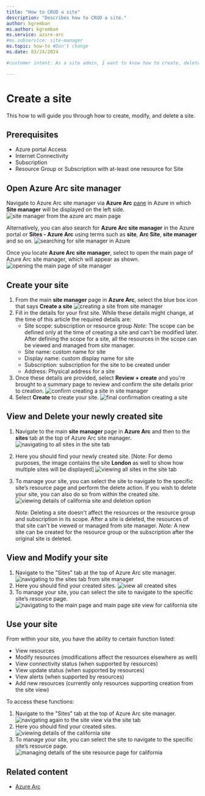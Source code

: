 ```yaml
---
title: "How to CRUD a site"
description: "Describes how to CRUD a site."
author: kgremban
ms.author: kgremban
ms.service: azure-arc
#ms.subservice: site-manager
ms.topic: how-to #Don't change
ms.date: 03/24/2024

#customer intent: As a site admin, I want to know how to create, delete, and modify sites so that I can manage my site.

---
```


# Create a site

This how to will guide you through how to create, modify, and delete a site.

## Prerequisites

* Azure portal Access
* Internet Connectivity
* Subscription
* Resource Group or Subscription with at-least one resource for Site

## Open Azure Arc site manager

Navigate to Azure Arc site manager via **Azure Arc** [pane](https://ms.portal.azure.com/#blade/Microsoft_Azure_HybridCompute/AzureArcCenterBlade) in Azure in which **Site manager** will be displayed on the left side. 
![site manager from the azure arc main page](./media/arc_portal_main.png)

Alternatively, you can also search for **Azure Arc site manager** in the Azure portal or **Sites - Azure Arc** using terms such as **site**, **Arc Site**, **site manager** and so on.
![searching for site manager in Azure](./media/portal_search_site.png)

Once you locate **Azure Arc site manager**, select to open the main page of Azure Arc site manager, which will appear as shown.
![opening the main page of site manager](./media/azure_portal_site_manager.png)

## Create your site

1. From the main **site manager** page in **Azure Arc**, select the blue box icon that says **Create a site**
![creating a site from site manager](./media/create_a_site_button.png)
2. Fill in the details for your first site. While these details might change, at the time of this article the required details are:
    * Site scope: subscription or resource group
     *Note:* The scope can be defined only at the time of creating a site and can't be modified later. After defining the scope for a site, all the resources in the scope can be viewed and managed from site manager.
    * Site name: custom name for site
    * Display name: custom display name for site
    * Subscription: subscription for the site to be created under
    * Address: Physical address for a site
3. Once these details are provided, select **Review + create** and you're brought to a summary page to review and confirm the site details prior to creation.
![confirm creating a site in site manager](./media/create_a_site_page_california.png)
4. Select **Create** to create your site.
![final confirmation creating a site](./media/final_create_screen_arc_site.png)

## View and Delete your newly created site

1. Navigate to the main **site manager** page in **Azure Arc** and then to the **sites** tab at the top of Azure Arc site manager. 
![navigating to all sites in the site tab](./media/sites_button_from_site_manager.png)
2. Here you should find your newly created site. [Note: For demo purposes, the image contains the site **London** as well to show how multiple sites will be displayed]
![viewing all sites in the site tab](./media/california_site_select.png)
3. To manage your site, you can select the site to navigate to the specific site’s resource page and perform the delete action. If you wish to delete your site, you can also do so from within the created site.
![viewing details of california site and deletion option](./media/california_site_main_page_delete.png)
    
    *Note:* Deleting a site doesn't affect the resources or the resource group and subscription in its scope. After a site is deleted, the resources of that site can't be viewed or managed from site manager.
    *Note:* A new site can be created for the resource group or the subscription after the original site is deleted.

## View and Modify your site

1. Navigate to the "Sites" tab at the top of Azure Arc site manager.
![navigating to the sites tab from site manager](./media/sites_button_from_site_manager.png)
2. Here you should find your created sites.
![view all created sites](./media/california_site_select.png)
3. To manage your site, you can select the site to navigate to the specific site’s resource page.
![navigating to the main page and main page site view for california site](./media/california_site_main_page.png)

## Use your site

From within your site, you have the ability to certain function listed:
* View resources
* Modify resources (modifications affect the resources elsewhere as well)
* View connectivity status (when supported by resources)
* View update status (when supported by resources)
* View alerts (when supported by resources)
* Add new resources (currently only resources supporting creation from the site view)

To access these functions:
1. Navigate to the "Sites" tab at the top of Azure Arc site manager.
![navigating again to the site view via the site tab](./media/sites_button_from_site_manager.png)
2. Here you should find your created sites.
![viewing details of the california site](./media/california_site_select.png)
3. To manage your site, you can select the site to navigate to the specific site’s resource page.
![managing details of the site resource page for california](./media/california_site_main_page.png)


## Related content

- [Azure Arc](https://azure.microsoft.com/products/azure-arc/)